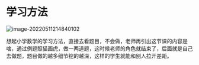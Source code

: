 # 学习方法

![image-20220511214840102](https://pic-1304959529.cos.ap-guangzhou.myqcloud.com/DB/image-20220511214840102.png)

想起小学数学的学习方法，直接去看题目，不会做，老师再引出这节课的内容是啥，通过例题照猫画虎，做一两道题，这时候老师的角色就结束了，后面就是自己去做题，题目做的越多细节挖的越深，这样的学生就能和别人拉开差距。